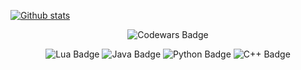 [![Github stats](https://github-readme-stats.vercel.app/api?username=Luk3-b)](https://github.com/Luk3-b/github-readme-stats)

<p align="center">
  <img src="https://www.codewars.com/users/Luk3-b/badges/large" alt="Codewars Badge"/>
</p>

<p align="center">
  <img src="https://img.shields.io/badge/Lua-000080?logo=lua&logoColor=white&style=for-the-badge" alt="Lua Badge"/>
  <img src="https://img.shields.io/badge/Java-ED8B00?logo=openjdk&logoColor=white&style=for-the-badge" alt="Java Badge"/>
  <img src="https://img.shields.io/badge/Python-3776AB?logo=python&logoColor=white&style=for-the-badge" alt="Python Badge"/>
  <img src="https://img.shields.io/badge/C++-00599C?logo=c%2b%2b&logoColor=white&style=for-the-badge" alt="C++ Badge"/>
</p>
